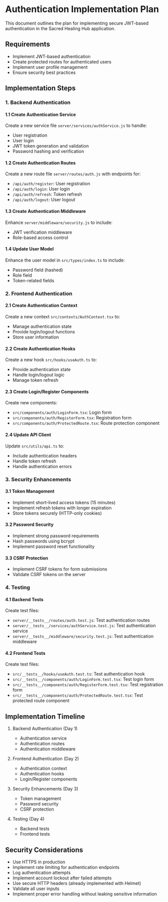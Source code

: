 # Authentication Implementation Plan

This document outlines the plan for implementing secure JWT-based authentication in the Sacred Healing Hub application.

## Requirements

- Implement JWT-based authentication
- Create protected routes for authenticated users
- Implement user profile management
- Ensure security best practices

## Implementation Steps

### 1. Backend Authentication

#### 1.1 Create Authentication Service

Create a new service file `server/services/authService.js` to handle:
- User registration
- User login
- JWT token generation and validation
- Password hashing and verification

#### 1.2 Create Authentication Routes

Create a new route file `server/routes/auth.js` with endpoints for:
- `/api/auth/register`: User registration
- `/api/auth/login`: User login
- `/api/auth/refresh`: Token refresh
- `/api/auth/logout`: User logout

#### 1.3 Create Authentication Middleware

Enhance `server/middleware/security.js` to include:
- JWT verification middleware
- Role-based access control

#### 1.4 Update User Model

Enhance the user model in `src/types/index.ts` to include:
- Password field (hashed)
- Role field
- Token-related fields

### 2. Frontend Authentication

#### 2.1 Create Authentication Context

Create a new context `src/contexts/AuthContext.tsx` to:
- Manage authentication state
- Provide login/logout functions
- Store user information

#### 2.2 Create Authentication Hooks

Create a new hook `src/hooks/useAuth.ts` to:
- Provide authentication state
- Handle login/logout logic
- Manage token refresh

#### 2.3 Create Login/Register Components

Create new components:
- `src/components/auth/LoginForm.tsx`: Login form
- `src/components/auth/RegisterForm.tsx`: Registration form
- `src/components/auth/ProtectedRoute.tsx`: Route protection component

#### 2.4 Update API Client

Update `src/utils/api.ts` to:
- Include authentication headers
- Handle token refresh
- Handle authentication errors

### 3. Security Enhancements

#### 3.1 Token Management

- Implement short-lived access tokens (15 minutes)
- Implement refresh tokens with longer expiration
- Store tokens securely (HTTP-only cookies)

#### 3.2 Password Security

- Implement strong password requirements
- Hash passwords using bcrypt
- Implement password reset functionality

#### 3.3 CSRF Protection

- Implement CSRF tokens for form submissions
- Validate CSRF tokens on the server

### 4. Testing

#### 4.1 Backend Tests

Create test files:
- `server/__tests__/routes/auth.test.js`: Test authentication routes
- `server/__tests__/services/authService.test.js`: Test authentication service
- `server/__tests__/middleware/security.test.js`: Test authentication middleware

#### 4.2 Frontend Tests

Create test files:
- `src/__tests__/hooks/useAuth.test.ts`: Test authentication hook
- `src/__tests__/components/auth/LoginForm.test.tsx`: Test login form
- `src/__tests__/components/auth/RegisterForm.test.tsx`: Test registration form
- `src/__tests__/components/auth/ProtectedRoute.test.tsx`: Test protected route component

## Implementation Timeline

1. Backend Authentication (Day 1)
   - Authentication service
   - Authentication routes
   - Authentication middleware

2. Frontend Authentication (Day 2)
   - Authentication context
   - Authentication hooks
   - Login/Register components

3. Security Enhancements (Day 3)
   - Token management
   - Password security
   - CSRF protection

4. Testing (Day 4)
   - Backend tests
   - Frontend tests

## Security Considerations

- Use HTTPS in production
- Implement rate limiting for authentication endpoints
- Log authentication attempts
- Implement account lockout after failed attempts
- Use secure HTTP headers (already implemented with Helmet)
- Validate all user inputs
- Implement proper error handling without leaking sensitive information
